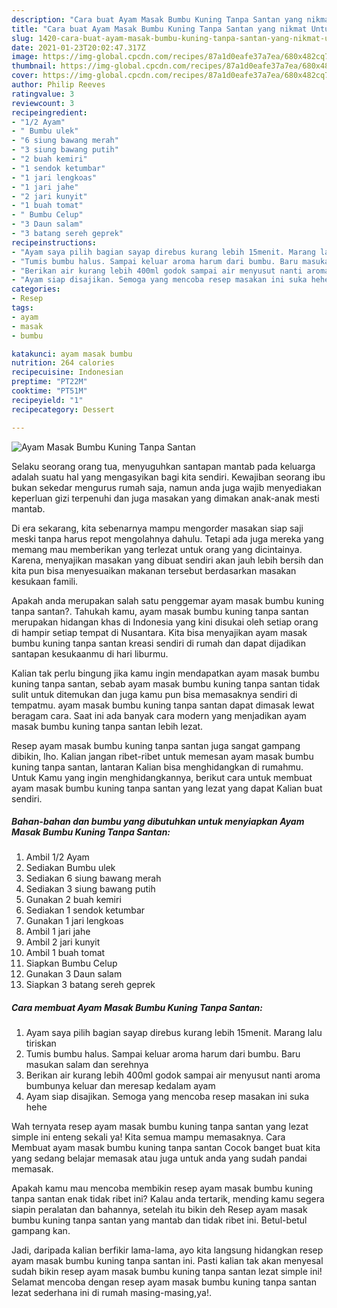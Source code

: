 ```yaml
---
description: "Cara buat Ayam Masak Bumbu Kuning Tanpa Santan yang nikmat Untuk Jualan"
title: "Cara buat Ayam Masak Bumbu Kuning Tanpa Santan yang nikmat Untuk Jualan"
slug: 1420-cara-buat-ayam-masak-bumbu-kuning-tanpa-santan-yang-nikmat-untuk-jualan
date: 2021-01-23T20:02:47.317Z
image: https://img-global.cpcdn.com/recipes/87a1d0eafe37a7ea/680x482cq70/ayam-masak-bumbu-kuning-tanpa-santan-foto-resep-utama.jpg
thumbnail: https://img-global.cpcdn.com/recipes/87a1d0eafe37a7ea/680x482cq70/ayam-masak-bumbu-kuning-tanpa-santan-foto-resep-utama.jpg
cover: https://img-global.cpcdn.com/recipes/87a1d0eafe37a7ea/680x482cq70/ayam-masak-bumbu-kuning-tanpa-santan-foto-resep-utama.jpg
author: Philip Reeves
ratingvalue: 3
reviewcount: 3
recipeingredient:
- "1/2 Ayam"
- " Bumbu ulek"
- "6 siung bawang merah"
- "3 siung bawang putih"
- "2 buah kemiri"
- "1 sendok ketumbar"
- "1 jari lengkoas"
- "1 jari jahe"
- "2 jari kunyit"
- "1 buah tomat"
- " Bumbu Celup"
- "3 Daun salam"
- "3 batang sereh geprek"
recipeinstructions:
- "Ayam saya pilih bagian sayap direbus kurang lebih 15menit. Marang lalu tiriskan"
- "Tumis bumbu halus. Sampai keluar aroma harum dari bumbu. Baru masukan salam dan serehnya"
- "Berikan air kurang lebih 400ml godok sampai air menyusut nanti aroma bumbunya keluar dan meresap kedalam ayam"
- "Ayam siap disajikan. Semoga yang mencoba resep masakan ini suka hehe"
categories:
- Resep
tags:
- ayam
- masak
- bumbu

katakunci: ayam masak bumbu 
nutrition: 264 calories
recipecuisine: Indonesian
preptime: "PT22M"
cooktime: "PT51M"
recipeyield: "1"
recipecategory: Dessert

---
```



![Ayam Masak Bumbu Kuning Tanpa Santan](https://img-global.cpcdn.com/recipes/87a1d0eafe37a7ea/680x482cq70/ayam-masak-bumbu-kuning-tanpa-santan-foto-resep-utama.jpg)

Selaku seorang orang tua, menyuguhkan santapan mantab pada keluarga adalah suatu hal yang mengasyikan bagi kita sendiri. Kewajiban seorang ibu bukan sekedar mengurus rumah saja, namun anda juga wajib menyediakan keperluan gizi terpenuhi dan juga masakan yang dimakan anak-anak mesti mantab.

Di era  sekarang, kita sebenarnya mampu mengorder masakan siap saji meski tanpa harus repot mengolahnya dahulu. Tetapi ada juga mereka yang memang mau memberikan yang terlezat untuk orang yang dicintainya. Karena, menyajikan masakan yang dibuat sendiri akan jauh lebih bersih dan kita pun bisa menyesuaikan makanan tersebut berdasarkan masakan kesukaan famili. 



Apakah anda merupakan salah satu penggemar ayam masak bumbu kuning tanpa santan?. Tahukah kamu, ayam masak bumbu kuning tanpa santan merupakan hidangan khas di Indonesia yang kini disukai oleh setiap orang di hampir setiap tempat di Nusantara. Kita bisa menyajikan ayam masak bumbu kuning tanpa santan kreasi sendiri di rumah dan dapat dijadikan santapan kesukaanmu di hari liburmu.

Kalian tak perlu bingung jika kamu ingin mendapatkan ayam masak bumbu kuning tanpa santan, sebab ayam masak bumbu kuning tanpa santan tidak sulit untuk ditemukan dan juga kamu pun bisa memasaknya sendiri di tempatmu. ayam masak bumbu kuning tanpa santan dapat dimasak lewat beragam cara. Saat ini ada banyak cara modern yang menjadikan ayam masak bumbu kuning tanpa santan lebih lezat.

Resep ayam masak bumbu kuning tanpa santan juga sangat gampang dibikin, lho. Kalian jangan ribet-ribet untuk memesan ayam masak bumbu kuning tanpa santan, lantaran Kalian bisa menghidangkan di rumahmu. Untuk Kamu yang ingin menghidangkannya, berikut cara untuk membuat ayam masak bumbu kuning tanpa santan yang lezat yang dapat Kalian buat sendiri.

<!--inarticleads1-->

##### Bahan-bahan dan bumbu yang dibutuhkan untuk menyiapkan Ayam Masak Bumbu Kuning Tanpa Santan:

1. Ambil 1/2 Ayam
1. Sediakan  Bumbu ulek
1. Sediakan 6 siung bawang merah
1. Sediakan 3 siung bawang putih
1. Gunakan 2 buah kemiri
1. Sediakan 1 sendok ketumbar
1. Gunakan 1 jari lengkoas
1. Ambil 1 jari jahe
1. Ambil 2 jari kunyit
1. Ambil 1 buah tomat
1. Siapkan  Bumbu Celup
1. Gunakan 3 Daun salam
1. Siapkan 3 batang sereh geprek




<!--inarticleads2-->

##### Cara membuat Ayam Masak Bumbu Kuning Tanpa Santan:

1. Ayam saya pilih bagian sayap direbus kurang lebih 15menit. Marang lalu tiriskan
1. Tumis bumbu halus. Sampai keluar aroma harum dari bumbu. Baru masukan salam dan serehnya
1. Berikan air kurang lebih 400ml godok sampai air menyusut nanti aroma bumbunya keluar dan meresap kedalam ayam
1. Ayam siap disajikan. Semoga yang mencoba resep masakan ini suka hehe




Wah ternyata resep ayam masak bumbu kuning tanpa santan yang lezat simple ini enteng sekali ya! Kita semua mampu memasaknya. Cara Membuat ayam masak bumbu kuning tanpa santan Cocok banget buat kita yang sedang belajar memasak atau juga untuk anda yang sudah pandai memasak.

Apakah kamu mau mencoba membikin resep ayam masak bumbu kuning tanpa santan enak tidak ribet ini? Kalau anda tertarik, mending kamu segera siapin peralatan dan bahannya, setelah itu bikin deh Resep ayam masak bumbu kuning tanpa santan yang mantab dan tidak ribet ini. Betul-betul gampang kan. 

Jadi, daripada kalian berfikir lama-lama, ayo kita langsung hidangkan resep ayam masak bumbu kuning tanpa santan ini. Pasti kalian tak akan menyesal sudah bikin resep ayam masak bumbu kuning tanpa santan lezat simple ini! Selamat mencoba dengan resep ayam masak bumbu kuning tanpa santan lezat sederhana ini di rumah masing-masing,ya!.

